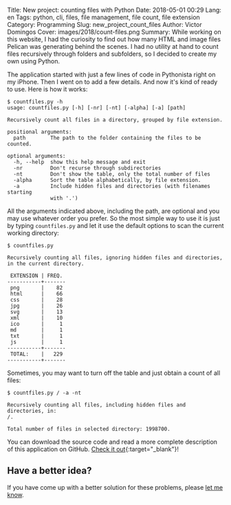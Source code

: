 Title: New project: counting files with Python
Date: 2018-05-01 00:29
Lang: en
Tags: python, cli, files, file management, file count, file extension
Category: Programming
Slug: new_project_count_files
Author: Victor Domingos
Cover: images/2018/count-files.png
Summary: While working on this website, I had the curiosity to find out how many HTML and image files Pelican was generating behind the scenes. I had no utility at hand to count files recursively through folders and subfolders, so I decided to create my own using Python.

The application started with just a few lines of code in Pythonista right on my iPhone. Then I went on to add a few details. And now it's kind of ready to use. Here is how it works:

```shell
$ countfiles.py -h
usage: countfiles.py [-h] [-nr] [-nt] [-alpha] [-a] [path]

Recursively count all files in a directory, grouped by file extension.

positional arguments:
  path        The path to the folder containing the files to be counted.

optional arguments:
  -h, --help  show this help message and exit
  -nr         Don't recurse through subdirectories
  -nt         Don't show the table, only the total number of files
  -alpha      Sort the table alphabetically, by file extension.
  -a          Include hidden files and directories (with filenames starting
              with '.')
```


All the arguments indicated above, including the path, are optional and you may use whatever order you prefer. So the most simple way to use it is just by typing `countfiles.py` and let it use the default options to scan the current working directory:

```shell
$ countfiles.py

Recursively counting all files, ignoring hidden files and directories, in the current directory.

 EXTENSION | FREQ.
-----------+-------
 png       |    82
 html      |    66
 css       |    28
 jpg       |    26
 svg       |    13
 xml       |    10
 ico       |     1
 md        |     1
 txt       |     1
 js        |     1
-----------+-------
 TOTAL:    |   229
-----------+-------
```

Sometimes, you may want to turn off the table and just obtain a count of all files:

```shell
$ countfiles.py / -a -nt

Recursively counting all files, including hidden files and directories, in:
/.

Total number of files in selected directory: 1998700.
```


You can download the source code and read a more complete description of this application on GitHub. [Check it out](https://github.com/victordomingos/Count-files){:target="_blank"}!


## Have a better idea?
If you have come up with a better solution for these problems, please [let me know](https://victordomingos.com/info/contactos.php).
